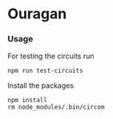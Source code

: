 # Ouragan

### Usage

For testing the circuits run
```
npm run test-circuits
```
Install the packages

```
npm install
rm node_modules/.bin/circom
```

